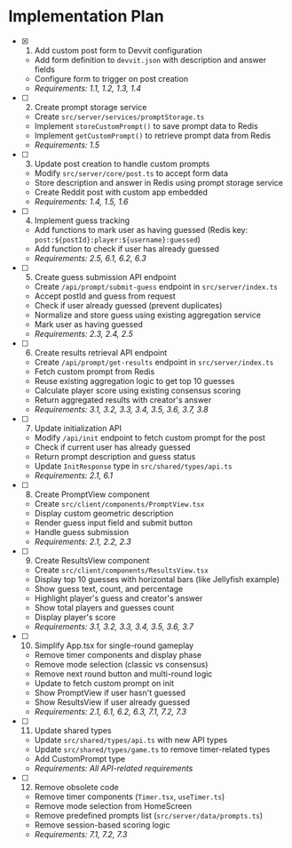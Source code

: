 # Implementation Plan

- [x] 1. Add custom post form to Devvit configuration



  - Add form definition to `devvit.json` with description and answer fields
  - Configure form to trigger on post creation
  - _Requirements: 1.1, 1.2, 1.3, 1.4_

- [ ] 2. Create prompt storage service

  - Create `src/server/services/promptStorage.ts`
  - Implement `storeCustomPrompt()` to save prompt data to Redis
  - Implement `getCustomPrompt()` to retrieve prompt data from Redis
  - _Requirements: 1.5_

- [ ] 3. Update post creation to handle custom prompts

  - Modify `src/server/core/post.ts` to accept form data
  - Store description and answer in Redis using prompt storage service
  - Create Reddit post with custom app embedded
  - _Requirements: 1.4, 1.5, 1.6_

- [ ] 4. Implement guess tracking

  - Add functions to mark user as having guessed (Redis key: `post:${postId}:player:${username}:guessed`)
  - Add function to check if user has already guessed
  - _Requirements: 2.5, 6.1, 6.2, 6.3_

- [ ] 5. Create guess submission API endpoint

  - Create `/api/prompt/submit-guess` endpoint in `src/server/index.ts`
  - Accept postId and guess from request
  - Check if user already guessed (prevent duplicates)
  - Normalize and store guess using existing aggregation service
  - Mark user as having guessed
  - _Requirements: 2.3, 2.4, 2.5_

- [ ] 6. Create results retrieval API endpoint

  - Create `/api/prompt/get-results` endpoint in `src/server/index.ts`
  - Fetch custom prompt from Redis
  - Reuse existing aggregation logic to get top 10 guesses
  - Calculate player score using existing consensus scoring
  - Return aggregated results with creator's answer
  - _Requirements: 3.1, 3.2, 3.3, 3.4, 3.5, 3.6, 3.7, 3.8_

- [ ] 7. Update initialization API

  - Modify `/api/init` endpoint to fetch custom prompt for the post
  - Check if current user has already guessed
  - Return prompt description and guess status
  - Update `InitResponse` type in `src/shared/types/api.ts`
  - _Requirements: 2.1, 6.1_

- [ ] 8. Create PromptView component

  - Create `src/client/components/PromptView.tsx`
  - Display custom geometric description
  - Render guess input field and submit button
  - Handle guess submission
  - _Requirements: 2.1, 2.2, 2.3_

- [ ] 9. Create ResultsView component

  - Create `src/client/components/ResultsView.tsx`
  - Display top 10 guesses with horizontal bars (like Jellyfish example)
  - Show guess text, count, and percentage
  - Highlight player's guess and creator's answer
  - Show total players and guesses count
  - Display player's score
  - _Requirements: 3.1, 3.2, 3.3, 3.4, 3.5, 3.6, 3.7_

- [ ] 10. Simplify App.tsx for single-round gameplay

  - Remove timer components and display phase
  - Remove mode selection (classic vs consensus)
  - Remove next round button and multi-round logic
  - Update to fetch custom prompt on init
  - Show PromptView if user hasn't guessed
  - Show ResultsView if user already guessed
  - _Requirements: 2.1, 6.1, 6.2, 6.3, 7.1, 7.2, 7.3_

- [ ] 11. Update shared types

  - Update `src/shared/types/api.ts` with new API types
  - Update `src/shared/types/game.ts` to remove timer-related types
  - Add CustomPrompt type
  - _Requirements: All API-related requirements_

- [ ] 12. Remove obsolete code
  - Remove timer components (`Timer.tsx`, `useTimer.ts`)
  - Remove mode selection from HomeScreen
  - Remove predefined prompts list (`src/server/data/prompts.ts`)
  - Remove session-based scoring logic
  - _Requirements: 7.1, 7.2, 7.3_
